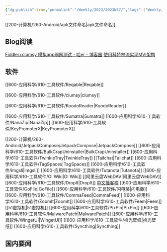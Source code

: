 ```yaml
---
{"dg-publish":true,"permalink":"/Weekly/2023/2023W47/","tags":["Weekly/2023/W28"],"noteIcon":""}
---
```


[[200-计算机/260-Android/apk文件命名\|apk文件命名]]

## Blog阅读

[Fiddler+clumsy 模拟app弱网测试 - 哈er - 博客园](https://www.cnblogs.com/haer-good/p/13903370.html)
[使用科特林流实现MVI架构](https://medium.com/@meetjanani47/mvi-architecture-implementation-with-kotlin-flow-android-ae094fa83bff)
## 软件

[[600-应用科学/610-工具软件/Reqable\|Reqable]]

[[600-应用科学/610-工具软件/clumsy\|clumsy]]

[[600-应用科学/610-工具软件/KoodoReader\|KoodoReader]]

[[600-应用科学/610-工具软件/Sumatra\|Sumatra]]
[[600-应用科学/610-工具软件/NanaZip\|NanaZip]]
[[600-应用科学/610-工具软件/KeyPromoterX\|KeyPromoterX]]

[[200-计算机/260-Android/JetpackCompose/JetpackCompose\|JetpackCompose]]
[[600-应用科学/610-工具软件/BulkCrapUninstaller\|BulkCrapUninstaller]]
[[600-应用科学/610-工具软件/TwinkleTray\|TwinkleTray]]
[[Tailchat\|Tailchat]]
[[600-应用科学/610-工具软件/TagSpaces\|TagSpaces]]
[[600-应用科学/610-工具软件/imgsli\|imgsli]]
[[600-应用科学/610-工具软件/Tutanota\|Tutanota]]
[[600-应用科学/610-工具软件/OI Wiki\|OI Wiki]]
[[阿里云盘WebDAV\|阿里云盘WebDAV]]
[[600-应用科学/610-工具软件/DropIt\|DropIt]]
[中文播客榜](https://xyzrank.com/#/)
[[600-应用科学/610-工具软件/GoFile\|GoFile]]
[[600-应用科学/610-工具软件/闪电藤\|闪电藤]]
[[600-应用科学/610-工具软件/CommaFeed\|CommaFeed]]
[[600-应用科学/610-工具软件/ZoomIt\|ZoomIt]]
[[600-应用科学/610-工具软件/Feem\|Feem]]
[[51虚拟机\|51虚拟机]]
[[600-应用科学/610-工具软件/PixPin\|PixPin]]
[[600-应用科学/610-工具软件/MalwarePatch\|MalwarePatch]]
[[600-应用科学/610-工具软件/WingetUI\|WingetUI]]
[[600-应用科学/610-工具软件/拾光壁纸\|拾光壁纸]]
[[600-应用科学/610-工具软件/Syncthing\|Syncthing]]
## 国内要闻



